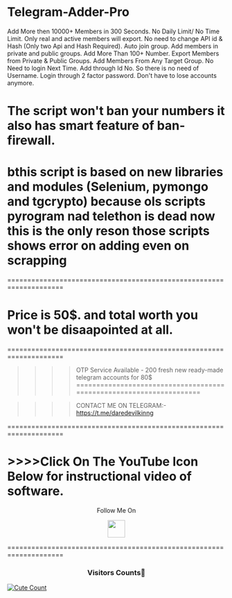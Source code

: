 # Telegram-Adder-Pro
Add More then 10000+ Members in 300 Seconds. No Daily Limit/ No Time Limit. Only real and active members will export. No need to change API id &amp; Hash (Only two Api and Hash Required). Auto join group. Add members in private and public groups. Add More Than 100+ Number. Export Members from Private &amp; Public Groups. Add Members From Any Target Group. No Need to login Next Time. Add through Id No. So there is no need of Username. Login through 2 factor password. Don't have to lose accounts anymore.

# The script won't ban your numbers it also has smart feature of ban-firewall.
# bthis script is based on new libraries and modules (Selenium, pymongo and tgcrypto) because ols scripts pyrogram nad telethon is dead now this is the only reson those scripts shows error on adding even on scrapping
====================================================================

# Price is 50$. and total worth you won't be disaapointed at all.
====================================================================

>>>>OTP Service Available - 200 fresh new ready-made telegram accounts for 80$
====================================================================

>>>>CONTACT ME ON TELEGRAM:- https://t.me/daredevilkinng

====================================================================
# >>>>Click On The YouTube Icon Below for instructional video of software.

<p align="center">
  Follow Me On
</p>
<p align="center">
  <a href="https://youtu.be/PToSTlVUW0M?list=TLPQMDQwMTIwMjFlhYcFLoHJbA">
    <img src="https://www.iconsdb.com/icons/preview/black/youtube-4-xxl.png" width="40" height="40">
  </a>
</p>

====================================================================

<h3 align="center">Visitors Counts👀</h3>
<a href="https://github.com/daredevilkinng/Telegram-Adder-Pro"><img alt="Cute Count" src="https://count.getloli.com/get/@Telegram-Adder-Pro?theme=rule34" /></a>
